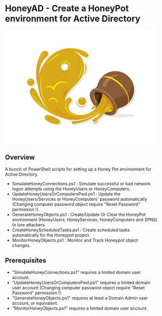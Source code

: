 # HoneyAD - Create a HoneyPot environment for Active Directory

<img src="imgs/honeypot_ad.jpg" width="600px">

## Overview

A bunch of PowerShell scripts for setting up a Honey Pot environment for Active Directory.

* SimulateHoneyConnections.ps1 : Simulate successful or bad network logon attempts using the HoneyUsers or HoneyComputers.
* UpdateHoneyUsersOrComputersPwd.ps1 : Update the HoneyUsers/Services or HoneyComputers' password automatically (Changing computer password object require "Reset Password" permission !).
* GenerateHoneyObjects.ps1 : Create/Update Or Clear the HoneyPot environment (HoneyUsers, HoneyServices, HoneyComputers and SPNS) to lure attackers.
* CreateHoneyScheduledTasks.ps1 : Create scheduled tasks automatically for the Honeypot project.
* MonitorHoneyObjects.ps1 : Monitor and Track Honeypot object changes.

## Prerequisites

* "SimulateHoneyConnections.ps1" requires a limited domain user account.
* "UpdateHoneyUsersOrComputersPwd.ps1" requires a limited domain user account (Changing computer password object require "Reset Password" permission !).
* "GenerateHoneyObjects.ps1" requires at least a Domain Admin user account, or equivalent.
* "MonitorHoneyObjects.ps1" requires a limited domain user account.
